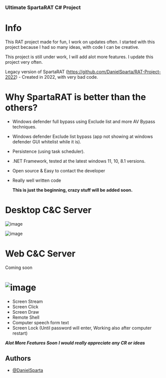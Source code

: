 ### Ultimate SpartaRAT C# Project
# Info
This RAT project made for fun, I work on updates often.
I started with this project because I had so many ideas, with code I can be creative.

This project is still under work, I will add alot more features.
I update this project very often.

Legacy version of SpartaRAT (https://github.com/DanielSparta/RAT-Project-2022) - Created in 2022, with very bad code.

# Why SpartaRAT is better than the others?
- Windows defender full bypass using Exclude list and more AV Bypass techniques.
- Windows defender Exclude list bypass (app not showing at windows defender GUI whitelist while it is).
- Persistence (using task scheduler).
- .NET Framework, tested at the latest windows 11, 10, 8.1 versions.
- Open source & Easy to contact the developer
- Really well written code

  **This is just the beginning, crazy stuff will be added soon.**

# Desktop C&C Server
![image](https://github.com/DanielSparta/2024-RAT-projet/assets/111179755/21ed04f8-30e4-49c7-95a0-9231817bb765)

![image](https://github.com/DanielSparta/2024-RAT-projet/assets/111179755/d228432f-87b1-4a0e-8c2f-5643d0385c13)

# Web C&C Server
Coming soon

# ![image](https://github.com/DanielSparta/2024-RAT-projet/assets/111179755/78b29c43-c1ec-44ad-8c72-1369ed527d64)
- Screen Stream
- Screen Click
- Screen Draw
- Remote Shell
- Computer speech form text
- Screen Lock (Until password will enter, Working also after computer restart)
  
**_Alot More Features Soon_**
**_I would really appreciate any CR or ideas_**


## Authors

- [@DanielSparta](https://github.com/DanielSparta)
